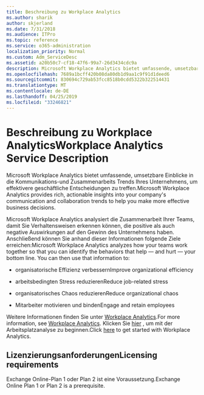 ```yaml
---
title: Beschreibung zu Workplace Analytics
ms.author: sharik
author: skjerland
ms.date: 7/31/2018
ms.audience: ITPro
ms.topic: reference
ms.service: o365-administration
localization_priority: Normal
ms.custom: Adm_ServiceDesc
ms.assetid: a20b50c7-cf18-47f6-99a7-26d3434cdc9a
description: Microsoft Workplace Analytics bietet umfassende, umsetzbare Einblicke in die Kommunikations-und Zusammenarbeits Trends Ihres Unternehmens, um effektivere geschäftliche Entscheidungen zu treffen.
ms.openlocfilehash: 7689a1bcff420b08da80db1d9aa1c9f91d1deed6
ms.sourcegitcommit: 830694c729ab53fcc8518b0cdd5322b322514431
ms.translationtype: MT
ms.contentlocale: de-DE
ms.lasthandoff: 04/25/2019
ms.locfileid: "33246821"
---
```

# <a name="workplace-analytics-service-description"></a><span data-ttu-id="a53e9-103">Beschreibung zu Workplace Analytics</span><span class="sxs-lookup"><span data-stu-id="a53e9-103">Workplace Analytics Service Description</span></span>

<span data-ttu-id="a53e9-104">Microsoft Workplace Analytics bietet umfassende, umsetzbare Einblicke in die Kommunikations-und Zusammenarbeits Trends Ihres Unternehmens, um effektivere geschäftliche Entscheidungen zu treffen.</span><span class="sxs-lookup"><span data-stu-id="a53e9-104">Microsoft Workplace Analytics provides rich, actionable insights into your company's communication and collaboration trends to help you make more effective business decisions.</span></span>
  
<span data-ttu-id="a53e9-p101">Microsoft Workplace Analytics analysiert die Zusammenarbeit Ihrer Teams, damit Sie Verhaltensweisen erkennen können, die positive als auch negative Auswirkungen auf den Gewinn des Unternehmens haben. Anschließend können Sie anhand dieser Informationen folgende Ziele erreichen:</span><span class="sxs-lookup"><span data-stu-id="a53e9-p101">Microsoft Workplace Analytics analyzes how your teams work together so that you can identify the behaviors that help — and hurt — your bottom line. You can then use that information to:</span></span> 
  
- <span data-ttu-id="a53e9-107">organisatorische Effizienz verbessern</span><span class="sxs-lookup"><span data-stu-id="a53e9-107">Improve organizational efficiency</span></span>
    
- <span data-ttu-id="a53e9-108">arbeitsbedingten Stress reduzieren</span><span class="sxs-lookup"><span data-stu-id="a53e9-108">Reduce job-related stress</span></span>
    
- <span data-ttu-id="a53e9-109">organisatorisches Chaos reduzieren</span><span class="sxs-lookup"><span data-stu-id="a53e9-109">Reduce organizational chaos</span></span>
    
- <span data-ttu-id="a53e9-110">Mitarbeiter motivieren und binden</span><span class="sxs-lookup"><span data-stu-id="a53e9-110">Engage and retain employees</span></span>
    
<span data-ttu-id="a53e9-111">Weitere Informationen finden Sie unter [Workplace Analytics](https://go.microsoft.com/fwlink/?linkid=852492).</span><span class="sxs-lookup"><span data-stu-id="a53e9-111">For more information, see [Workplace Analytics](https://go.microsoft.com/fwlink/?linkid=852492).</span></span> <span data-ttu-id="a53e9-112">Klicken Sie [hier](https://docs.microsoft.com/en-us/workplace-analytics/overview/get-started) , um mit der Arbeitsplatzanalyse zu beginnen.</span><span class="sxs-lookup"><span data-stu-id="a53e9-112">Click [here](https://docs.microsoft.com/en-us/workplace-analytics/overview/get-started) to get started with Workplace Analytics.</span></span> 
  
## <a name="licensing-requirements"></a><span data-ttu-id="a53e9-113">Lizenzierungsanforderungen</span><span class="sxs-lookup"><span data-stu-id="a53e9-113">Licensing requirements</span></span>

<span data-ttu-id="a53e9-114">Exchange Online-Plan 1 oder Plan 2 ist eine Voraussetzung.</span><span class="sxs-lookup"><span data-stu-id="a53e9-114">Exchange Online Plan 1 or Plan 2 is a prerequisite.</span></span>